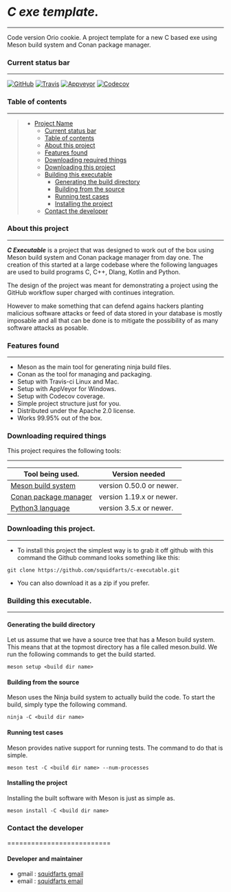 # ***C exe template.***
----------------------------------------

Code version Orio cookie.  A project template for a new C based exe 
using Meson build system and Conan package manager.

### Current status bar
--------
[![GitHub](https://img.shields.io/github/license/squidfarts/c-executable.svg?color=blue)](https://github.com/squidfarts/c-executable)
[![Travis](https://travis-ci.com/squidfarts/c-executable.svg?branch=master)](https://travis-ci.org/squidfarts/c-executable)
[![Appveyor](https://ci.appveyor.com/api/projects/status/lh6a93nw50rxq3f7/branch/master?svg=true)](https://ci.appveyor.com/project/squidfarts/c-executable)
[![Codecov](https://codecov.io/gh/squidfarts/c-executable/coverage.svg?branch=master)](https://codecov.io/gh/squidfarts/c-executable/branch/master) 

### Table of contents
--------
> * [Project Name](#c-exe-template)
>   * [Current status bar](#current-status-bar)
>   * [Table of contents](#table-of-contents)
>   * [About this project](#about-this-project)
>   * [Features found](#features-found)
>   * [Downloading required things](#downloading-required-things)
>   * [Downloading this project](#downloading-this-project)
>   * [Building this executable](#building-this-executable)
>     * [Generating the build directory](#generating-the-build-directory)
>     * [Building from the source](#building-from-the-source)
>     * [Running test cases](#running-test-cases)
>     * [Installing the project](#installing-the-project)
>   * [Contact the developer](#contact-the-developer)


### About this project
--------

***C Executable*** is a project that was designed to work out of 
the box using Meson build system and Conan package manager from 
day one.  The creation of this started at a large codebase where 
the following languages are used to build programs C, C++, Dlang,
Kotlin and Python.

The design of the project was meant for demonstrating a project
using the GitHub workflow super charged with continues integration.

However to make something that can defend agains hackers planting 
malicious software attacks or feed of data stored in your database
is mostly imposable and all that can be done is to mitigate the 
possibility of as many software attacks as posable.


### Features found
--------

- Meson as the main tool for generating ninja build files.
- Conan as the tool for managing and packaging.
- Setup with Travis-ci Linux and Mac.
- Setup with AppVeyor for Windows.
- Setup with Codecov coverage.
- Simple project structure just for you. 
- Distributed under the Apache 2.0 license.
- Works 99.95% out of the box.

### Downloading required things

This project requires the following tools:

-----------------------------------------------------------------------------
| Tool being used.                               |  Version needed          |
|------------------------------------------------|--------------------------|
| [Meson build system   ](https://mesonbuild.com)| version 0.50.0 or newer. |
| [Conan package manager](https://conan.io)      | version 1.19.x or newer. |
| [Python3 language     ](https://python.org)    | version 3.5.x or newer.  |


### Downloading this project.
--------

* To install this project the simplest way is to grab it off github with
this command the Github command looks something like this:

```console
git clone https://github.com/squidfarts/c-executable.git
```
* You can also download it as a zip if you prefer.


### Building this executable.
--------

#### Generating the build directory

Let us assume that we have a source tree that has a Meson build
system. This means that at the topmost directory has a file
called meson.build. We run the following commands to get the
build started.

```console
meson setup <build dir name>
```

#### Building from the source

Meson uses the Ninja build system to actually build the code. To
start the build, simply type the following command.

```console
ninja -C <build dir name>
```

#### Running test cases

Meson provides native support for running tests. The command to
do that is simple.

```console
meson test -C <build dir name> --num-processes
```

#### Installing the project

Installing the built software with Meson is just as simple as.

```console
meson install -C <build dir name>
```


### Contact the developer
==========================

#### Developer and maintainer

- gmail : [squidfarts gmail](mailto:michaelbrockus@gmail.com)
- email : [squidfarts email](mailto:michaelbrockus@icloud.com)
